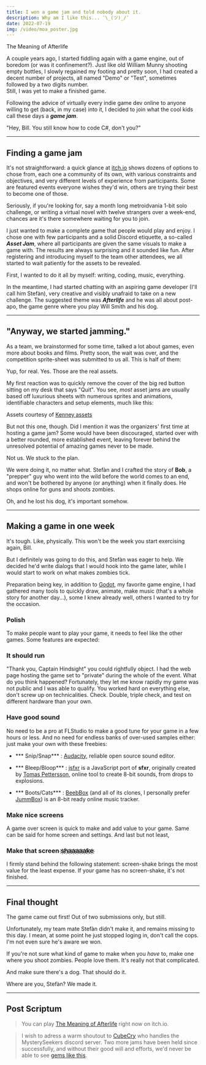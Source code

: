 ```yaml
---
title: I won a game jam and told nobody about it.
description: Why am I like this... ¯\_(ツ)_/¯
date: 2022-07-19
img: /video/moa_poster.jpg
---
```


<script>
import MarkdownImage from '$lib/components/markdown_image.svelte'
import MarkdownVideo from '$lib/components/markdown_video.svelte'
</script>

<MarkdownVideo src="/video/moa_gameplay_web.mp4">
  The Meaning of Afterlife
</MarkdownVideo>

A couple years ago, I started fiddling again with a game engine, out of boredom (or was it confinement?).
Just like old William Munny shooting empty bottles, I slowly regained my footing and pretty soon, I had created a decent number of projects, all named "Demo" or "Test", sometimes followed by a two digits number.
<br/>
Still, I was yet to make a finished game.

<!--more-->

Following the advice of virtually every indie game dev online to anyone willing to get (back, in my case) into it, I decided to join what the cool kids call these days a&nbsp;***game&nbsp;jam***.

<MarkdownImage src="/img/blog/i-won-a-game-jam/unforgiven-coffee.gif" alt="Thirty year old developer enjoying a cup of coffee.">
  "Hey, Bill. You still know how to code C#, don't you?"
</MarkdownImage>

<hr>

<h2 class="h2">Finding a game jam</h2>

It's not straightforward: a quick glance at [itch.io](https://itch.io/jams) shows dozens of options to chose from, each one a community of its own, with various constraints and objectives, and very different levels of experience from participants. Some are featured events everyone wishes they'd win, others are trying their best to become one of those.

Seriously, if you're looking for, say a month long metroidvania 1-bit solo challenge, or writing a virtual novel with twelve strangers over a week-end, chances are it's there somewhere waiting for you to join.

I just wanted to make a complete game that people would play and enjoy. I chose one with few participants and a solid Discord etiquette, a so-called ***Asset&nbsp;Jam***, where all participants are given the same visuals to make a game with. The results are always surprising and it sounded like fun. After registering and introducing myself to the team other attendees, we all started to wait patiently for the assets to be revealed.

First, I wanted to do it all by myself: writing, coding, music, everything.

In the meantime, I had started chatting with an aspiring game developer (I'll call him Stefàn), very creative and visibly unafraid to take on a new challenge. The suggested theme was ***Afterlife*** and he was all about post-apo, the game genre where you play Will Smith and his dog.

<hr>

<h2 class="h2">"Anyway, we started jamming."</h2>

As a team, we brainstormed for some time, talked a lot about games, even more about books and films. Pretty soon, the wait was over, and the competition sprite-sheet was submitted to us all. This is half of them:

<MarkdownImage src="/img/blog/i-won-a-game-jam/assets/Miscellaneous.png" alt="">
  Yup, for real.
</MarkdownImage>

<MarkdownImage src="/img/blog/i-won-a-game-jam/assets/Home.png" alt="">
  Yes. Those are the real assets.
</MarkdownImage>

My first reaction was to quickly remove the cover of the big red button sitting on my desk that says "Quit". You see, *most* asset jams are usually based off luxurious sheets with numerous sprites and animations, identifiable characters and setup elements, much like this:

<MarkdownImage src= "/img/blog/i-won-a-game-jam/kenney.png" alt="Sprite sheet containing assets">
  Assets courtesy of <a  href="https://www.kenney.nl/">Kenney assets</a>
</MarkdownImage>

But not this one, though. Did I mention it was the organizers' first time at hosting a game jam? Some would have been discouraged, started over with a better rounded, more established event, leaving forever behind the unresolved potential of amazing games never to be made.

Not us. We stuck to the plan.

We were doing it, no matter what. Stefàn and I crafted the story of **Bob**, a "prepper" guy who went into the wild before the world comes to an end, and won't be bothered by anyone (or anything) when it finally does. He shops online for guns and shoots zombies.

Oh, and he lost his dog, it's important somehow.

<hr>

<h2 class="h2">Making a game in one week</h2>

It's tough. Like, physically. This won't be the week you start exercising again, Bill.

But I definitely was going to do this, and Stefàn was eager to help. We decided he'd write dialogs that I would hook into the game later, while I would start to work on what makes zombies tick.

Preparation being key, in addition to [Godot](https://godotengine.org/), my favorite game engine, I had gathered many tools to quickly draw, animate, make music (that's a whole story for another day...), some I knew already well, others I wanted to try for the occasion.

<h3 class="h3">Polish</h3>

To make people want to play your game, it needs to feel like the other games. Some features are expected:

<h3 class="h3">It should run</h3>

"Thank you, Captain Hindsight" you could rightfully object. I had the web page hosting the game set to "private" during the whole of the event. What do you think happened? Fortunately, they let me know rapidly my game was not public and I was able to qualify. You worked hard on everything else, don't screw up on technicalities. Check. Double, triple check, and test on different hardware than your own.

<h3 class="h3">Have good sound</h3>

No need to be a pro at FLStudio to make a good tune for your game in a few hours or less. And no need for endless banks of over-used samples either: just make your own with these freebies:

+ *** Snip/Snap*** : [Audacity](https://www.audacityteam.org/), reliable open source sound editor.

+ *** Bleep/Bloop*** : [jsfxr](https://sfxr.me/) is a JavaScript port of **sfxr**, originally created by [Tomas Pettersson](https://www.drpetter.se/), online tool to create 8-bit sounds, from drops to explosions.

+ *** Boots/Cats*** : [BeebBox](https://www.beepbox.co/) (and all of its clones, I personally prefer [JummBox](https://jummbus.bitbucket.io/)) is an 8-bit ready online music tracker.

<h3 class="h3">Make nice screens</h3>

A game over screen is quick to make and add value to your game. Same can be said for home screen and settings. And last but not least,

<h3 class="h3">Make that screen s҉h҉a҉a҉a҉a҉a҉k҉e҉ </h3>

I firmly stand behind the following statement: screen-shake brings the most value for the least expense. If your game has no screen-shake, it's not finished.

<hr>

<h2 class="h2">Final thought</h2>

The game came out first! Out of two submissions only, but still.

Unfortunately, my team mate Stefàn didn't make it, and remains missing to this day. I mean, at some point he just stopped loging in, don't call the cops. I'm not even sure he's aware we won.

If you're not sure what kind of game to make when you *have* to, make one where you shoot zombies. People love them. It's really not that complicated.

And make sure there's a dog. That should do it.

<MarkdownImage src="/img/blog/i-won-a-game-jam/miss_you_dog.png"  alt="I miss you, Dog.">
  Where are you, Stefàn? We made it.
</MarkdownImage>

<hr>

<h2 class="h2">Post Scriptum</h2>

> You can play [The Meaning of Afterlife](https://displayjerky.itch.io/meaningofafterlife) right now on itch.io.

> I wish to adress a warm shoutout to [CubeCry](https://cubecry.itch.io/) who handles the MysterySeekers discord server. Two more jams have been held since successfully, and without their good will and efforts, we'd never be able to see [gems like this](https://solitalker.itch.io/fluoride-force).
